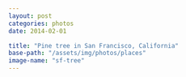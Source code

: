 ```yaml
---
layout: post
categories: photos
date: 2014-02-01

title: "Pine tree in San Francisco, California"
base-path: "/assets/img/photos/places"
image-name: "sf-tree"
---
```

